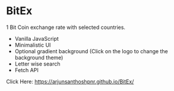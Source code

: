 # BitEx
1 Bit Coin exchange rate with selected countries. 


- Vanilla JavaScript
- Minimalistic UI
- Optional gradient background (Click on the logo to change the background theme)
- Letter wise search
- Fetch API


Click Here: https://arjunsanthoshpnr.github.io/BitEx/
